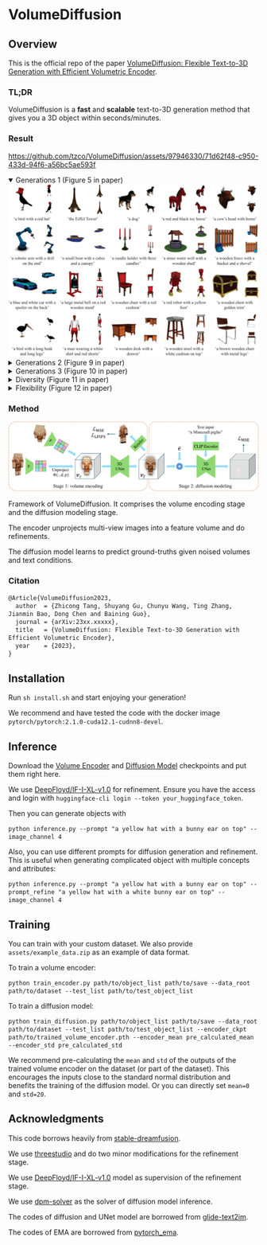 # VolumeDiffusion

## Overview

This is the official repo of the paper [VolumeDiffusion: Flexible Text-to-3D Generation with Efficient Volumetric Encoder](https://arxiv.org/abs/23xx.xxxxx).

### TL;DR

VolumeDiffusion is a **fast** and **scalable** text-to-3D generation method that gives you a 3D object within seconds/minutes.

### Result

https://github.com/tzco/VolumeDiffusion/assets/97946330/71d62f48-c950-433d-94f6-a56bc5ae593f

<details open>
  <summary>Generations 1 (Figure 5 in paper)</summary>
  <img src='assets/results_1.png'>
  <img src='assets/results_2.png'>
</details>

<details>
  <summary>Generations 2 (Figure 9 in paper)</summary>
  <img src='assets/results_3.png'>
  <img src='assets/results_4.png'>
</details>

<details>
  <summary>Generations 3 (Figure 10 in paper)</summary>
  <img src='assets/results_5.png'>
  <img src='assets/results_6.png'>
</details>

<details>
  <summary>Diversity (Figure 11 in paper)</summary>
  <img src='assets/results_7.png'>
</details>

<details>
  <summary>Flexibility (Figure 12 in paper)</summary>
  <img src='assets/results_8.png'>
</details>

### Method

<img src='assets/method.png'>

Framework of VolumeDiffusion. It comprises the volume encoding stage and the diffusion modeling stage.

The encoder unprojects multi-view images into a feature volume and do refinements.

The diffusion model learns to predict ground-truths given noised volumes and text conditions.

### Citation

```
@Article{VolumeDiffusion2023,
  author  = {Zhicong Tang, Shuyang Gu, Chunyu Wang, Ting Zhang, Jianmin Bao, Dong Chen and Baining Guo},
  journal = {arXiv:23xx.xxxxx},
  title   = {VolumeDiffusion: Flexible Text-to-3D Generation with Efficient Volumetric Encoder},
  year    = {2023},
}
```

## Installation

Run `sh install.sh` and start enjoying your generation!

We recommend and have tested the code with the docker image `pytorch/pytorch:2.1.0-cuda12.1-cudnn8-devel`.

## Inference

Download the [Volume Encoder](https://facevcstandard.blob.core.windows.net/t-zhitang/release/VolumeDiffusion/encoder.pth?sv=2023-01-03&st=2023-12-15T08%3A39%3A34Z&se=2099-12-16T08%3A39%3A00Z&sr=b&sp=r&sig=hzx4TL0DCMfL4p5%2BevF5OIgo5Plfj9Eevixz00QCPyU%3D) and [Diffusion Model](https://facevcstandard.blob.core.windows.net/t-zhitang/release/VolumeDiffusion/diffusion.pth?sv=2023-01-03&st=2023-12-15T08%3A38%3A44Z&se=2099-12-16T08%3A38%3A00Z&sr=b&sp=r&sig=oxuqYK6FSRiecxeSl1R5SbUW%2Bwiw0HQQNo6175YIn4k%3D) checkpoints and put them right here.

We use [DeepFloyd/IF-I-XL-v1.0](https://huggingface.co/DeepFloyd/IF-I-XL-v1.0) for refinement. Ensure you have the access and login with `huggingface-cli login --token your_huggingface_token`.

Then you can generate objects with

```
python inference.py --prompt "a yellow hat with a bunny ear on top" --image_channel 4
```

Also, you can use different prompts for diffusion generation and refinement. This is useful when generating complicated object with multiple concepts and attributes:

```
python inference.py --prompt "a yellow hat with a bunny ear on top" --prompt_refine "a yellow hat with a white bunny ear on top" --image_channel 4
```

## Training

You can train with your custom dataset. We also provide `assets/example_data.zip` as an example of data format.

To train a volume encoder:

```
python train_encoder.py path/to/object_list path/to/save --data_root path/to/dataset --test_list path/to/test_object_list
```

To train a diffusion model:

```
python train_diffusion.py path/to/object_list path/to/save --data_root path/to/dataset --test_list path/to/test_object_list --encoder_ckpt path/to/trained_volume_encoder.pth --encoder_mean pre_calculated_mean --encoder_std pre_calculated_std
```

We recommend pre-calculating the `mean` and `std` of the outputs of the trained volume encoder on the dataset (or part of the dataset). This encourages the inputs close to the standard normal distribution and benefits the training of the diffusion model. Or you can directly set `mean=0` and `std=20`.

## Acknowledgments

This code borrows heavily from [stable-dreamfusion](https://github.com/ashawkey/stable-dreamfusion).

We use [threestudio](https://github.com/threestudio-project/threestudio) and do two minor modifications for the refinement stage.

We use [DeepFloyd/IF-I-XL-v1.0](https://huggingface.co/DeepFloyd/IF-I-XL-v1.0) model as supervision of the refinement stage.

We use [dpm-solver](https://github.com/LuChengTHU/dpm-solver) as the solver of diffusion model inference.

The codes of diffusion and UNet model are borrowed from [glide-text2im](https://github.com/openai/glide-text2im).

The codes of EMA are borrowed from [pytorch_ema](https://github.com/fadel/pytorch_ema).
